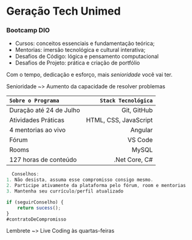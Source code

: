# Geração Tech Unimed

### Bootcamp DIO

- Cursos: conceitos essenciais e fundamentação teórica;
- Mentorias: imersão tecnológica e cultural interativa;
- Desafios de Código: lógica e pensamento computacional
- Desafios de Projeto: prática e criação de portfólio

Com o tempo, dedicação e esforço, mais *senioridade* você vai ter.

Senioridade ~> Aumento da capacidade de resolver problemas

| `Sobre o Programa`      |   `Stack Tecnológica` |
| :---------------------- | --------------------: |
| Duração até 24 de Julho |           Git, GitHub |
| Atividades Práticas     | HTML, CSS, JavaScript |
| 4 mentorias ao vivo     |               Angular |
| Fórum                   |               VS Code |
| Rooms                   |                 MySQL |
| 127 horas de conteúdo   |         .Net Core, C# |

```jsx
  Conselhos:
1. Não desista, assuma esse compromisso consigo mesmo.
2. Participe ativamente da plataforma pelo fórum, room e mentorias
3. Mantenha seu currículo/perfil atualizado

if (seguirConselho) {
    return sucess();    
}
#contratoDeCompromisso
```

Lembrete ~> Live Coding às quartas-feiras
